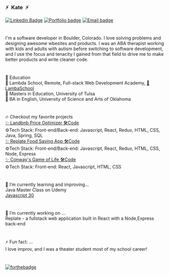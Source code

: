 ### ⚡&nbsp;                               Kate &nbsp;⚡

[![Linkedin Badge](https://img.shields.io/badge/-LinkedIn-blue?style=plastic-square&logo=Linkedin&logoColor=white)](https://www.linkedin.com/in/kate-mcgee/)
[![Portfolio badge](https://img.shields.io/badge/portfolio-✨-brightgreen)](https://kateann19.github.io/)
[![Email badge](https://img.shields.io/badge/✉️-contact-brightgreen)](mailto:mcgeehee@gmail.com)</br>
#
I'm a software developer in Boulder, Colorado. I love solving problems and designing awesome wbesites and products. I was an ABA therapist working with kids and adults with autism before switching to software development, and I use the focus and tenacity I gained from that field to drive me to make better products and write cleaner code. 
#
📗 Education</br>
📜 Lambda School, Remote, Full-stack Web Development Academy, [🏫LambaSchool](https://lambdaschool.com/)</br>
📜 Masters in Education, University of Tulsa</br> 
📜 BA in English, University of Science and Arts of Oklahoma</br>
#
🔥 Checkout my favorite projects</br>
[✨ Landbnb Price Optimizer](https://airbnb-optimizer.vercel.app/)[ 🛠️Code](https://github.com/KateAnn19/Landbnb_Java_backend)</br>
⚙️Tech Stack: Front-end/Back-end: Javascript, React, Redux, HTML, CSS, Java, Spring, SQL</br>
[✨ Replate Food Saving App](https://replate-version2.vercel.app/)[ 🛠️Code](https://github.com/KateAnn19/Replate_Version2)</br>⚙️Tech Stack: Front-end/Back-end: Javascript, React, Redux, HTML, CSS, Node, Express</br>
[✨ Conway's Game of Life](https://kate-m-conwaysgameol.vercel.app/)[ 🛠️Code](https://github.com/KateAnn19/Conways_GOL)</br>⚙️Tech Stack: Front-end: React, Javascript, HTML, CSS</br>
#
🌱 I’m currently learning and improving...</br>
Java Master Class on Udemy</br>
[Javascript 30](https://github.com/KateAnn19/JavaScript30)
#
🔭 I’m currently working on ...</br>
Replate - a fullstack web application built in React with a Node,Express back-end
#
⚡ Fun fact: ...</br>
I love improv, and I was a theater student most of my school career!
#
[![forthebadge](https://forthebadge.com/images/badges/built-with-love.svg)](https://forthebadge.com)

<!--
**KateAnn19/kateann19** is a ✨ _special_ ✨ repository because its `README.md` (this file) appears on your GitHub profile.

Here are some ideas to get you started:

- 🔭 I’m currently working on ...
- 🌱 I’m currently learning ...
- 👯 I’m looking to collaborate on ...
- 🤔 I’m looking for help with ...
- 💬 Ask me about ...
- 📫 How to reach me: ...
- 😄 Pronouns: ...
- ⚡ Fun fact: ...
-->
